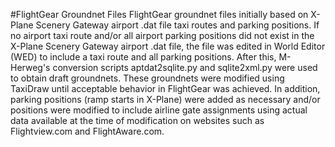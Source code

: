 #FlightGear Groundnet Files
FlightGear groundnet files initially based on X-Plane Scenery Gateway airport .dat file taxi routes and parking positions. If no airport taxi route and/or all airport parking positions did not exist in the X-Plane Scenery Gateway airport .dat file, the file was edited in World Editor (WED) to include a taxi route and all parking positions. After this, M-Herweg's conversion scripts aptdat2sqlite.py and sqlite2xml.py were used to obtain draft groundnets. These groundnets were modified using TaxiDraw until acceptable behavior in FlightGear was achieved. In addition, parking positions (ramp starts in X-Plane) were added as necessary and/or positions were modified to include airline gate assignments using actual data available at the time of modification on websites such as Flightview.com and FlightAware.com. 
